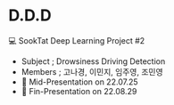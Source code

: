 # D.D.D
💻 SookTat Deep Learning Project #2

* Subject ; Drowsiness Driving Detection
* Members ; 고나경, 이민지, 임주영, 조민영
* 📌 Mid-Presentation on 22.07.25
* 📌 Fin-Presentation on 22.08.29
